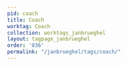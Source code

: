```yaml
---
pid: coach
title: Coach
worktag: Coach
collection: worktags_janbrueghel
layout: tagpage_janbrueghel
order: '036'
permalink: "/janbrueghel/tags/coach/"
---
```


